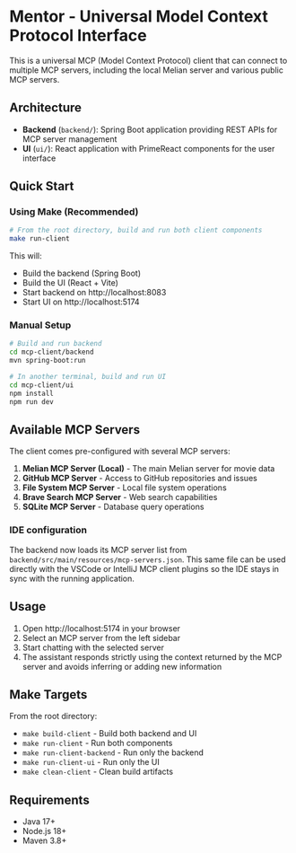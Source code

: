 # Mentor - Universal Model Context Protocol Interface

This is a universal MCP (Model Context Protocol) client that can connect to multiple MCP servers, including the local Melian server and various public MCP servers.

## Architecture

- **Backend** (`backend/`): Spring Boot application providing REST APIs for MCP server management
- **UI** (`ui/`): React application with PrimeReact components for the user interface

## Quick Start

### Using Make (Recommended)

```bash
# From the root directory, build and run both client components
make run-client
```

This will:
- Build the backend (Spring Boot)
- Build the UI (React + Vite)
- Start backend on http://localhost:8083
- Start UI on http://localhost:5174

### Manual Setup

```bash
# Build and run backend
cd mcp-client/backend
mvn spring-boot:run

# In another terminal, build and run UI
cd mcp-client/ui
npm install
npm run dev
```

## Available MCP Servers

The client comes pre-configured with several MCP servers:

1. **Melian MCP Server (Local)** - The main Melian server for movie data
2. **GitHub MCP Server** - Access to GitHub repositories and issues
3. **File System MCP Server** - Local file system operations
4. **Brave Search MCP Server** - Web search capabilities
5. **SQLite MCP Server** - Database query operations

### IDE configuration

The backend now loads its MCP server list from
`backend/src/main/resources/mcp-servers.json`. This same file can be used
directly with the VSCode or IntelliJ MCP client plugins so the IDE stays in sync
with the running application.

## Usage

1. Open http://localhost:5174 in your browser
2. Select an MCP server from the left sidebar
3. Start chatting with the selected server
4. The assistant responds strictly using the context returned by the MCP server
   and avoids inferring or adding new information

## Make Targets

From the root directory:

- `make build-client` - Build both backend and UI
- `make run-client` - Run both components
- `make run-client-backend` - Run only the backend
- `make run-client-ui` - Run only the UI
- `make clean-client` - Clean build artifacts

## Requirements

- Java 17+
- Node.js 18+
- Maven 3.8+
